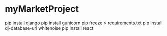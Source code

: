 # myMarketProject

pip install django
pip install gunicorn 
pip freeze > requirements.txt
pip install dj-database-url whitenoise
pip install react
